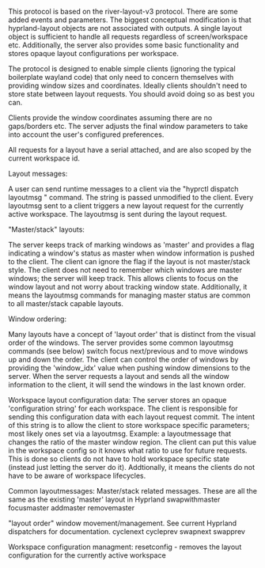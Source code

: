 This protocol is based on the river-layout-v3 protocol. There are some added events and parameters.
The biggest conceptual modification is that hyprland-layout objects are not associated with outputs. 
A single layout object is sufficient to handle all requests regardless of screen/workspace etc.
Additionally, the server also provides some basic functionality and stores opaque layout configurations per workspace.



The protocol is designed to enable simple clients (ignoring the typical boilerplate wayland code) that only need to concern themselves with providing window sizes and coordinates. Ideally clients shouldn't need to store state between layout requests. You should avoid doing so as best you can.




Clients provide the window coordinates assuming there are no gaps/borders etc. The server adjusts the final window parameters to take into account
the user's configured preferences.

All requests for a layout have a serial attached, and are also scoped by the current workspace id. 

Layout messages: 

A user can send runtime messages to a client via the "hyprctl dispatch layoutmsg <data>" command. The <data> string is passed unmodified to the
client. Every layoutmsg sent to a client triggers a new layout request for the currently active workspace. The layoutmsg is sent during the layout
request. 

 
"Master/stack" layouts:

The server keeps track of marking windows as 'master' and provides a flag indicating a window's status as master when window information is pushed to the client. The client can ignore the flag if the layout is not master/stack style. The client does not need to remember which windows are master windows; the server will keep track. This allows clients to focus on the window layout and not worry about tracking window state. Additionally, it means the layoutmsg commands for managing master status are common to all master/stack capable layouts.


Window ordering:

Many layouts have a concept of 'layout order' that is distinct from the visual order of the windows. The server provides some common layoutmsg 
commands (see below) switch focus next/previous and to move windows up and down the order. The client can control the order of windows by providing
the 'window_idx' value when pushing window dimensions to the server. When the server requests a layout and sends all the window information to the client, it will send the windows in the last known order. 


Workspace layout configuration data:
  The server stores an opaque 'configuration string' for each workspace. The client is responsible for sending this configuration data with
  each layout request commit. The intent of this string is to allow the client to store workspace specific parameters; most likely ones set
  via a layoutmsg. Example: a layoutmessage that changes the ratio of the master window region. The client can put this value in the workspace
  config so it knows what ratio to use for future requests.
  This is done so clients do not have to hold workspace specific state (instead just letting the server do it). Addtionally, it means the clients
  do not have to be aware of workspace lifecycles.

Common layoutmessages:
Master/stack related messages. These are all the same as the existing 'master' layout in Hyprland
swapwithmaster
focusmaster
addmaster
removemaster

"layout order" window movement/management. See current Hyprland dispatchers for documentation.
cyclenext
cycleprev
swapnext
swapprev

Workspace configuration managment:
resetconfig - removes the layout configuration for the currently active workspace


